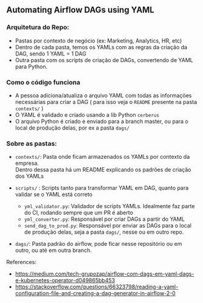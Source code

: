 ## Automating Airflow DAGs using YAML

### Arquitetura do Repo:
- Pastas por contexto de negócio (ex: Marketing, Analytics, HR, etc)
- Dentro de cada pasta, temos os YAMLs com as regras da criação da DAG, sendo 1 YAML = 1 DAG
- Outra pasta com os scripts de criação de DAGs, convertendo de YAML para Python.

### Como o código funciona
- A pessoa adiciona/atualiza o arquivo YAML com todas as informações necessárias para criar a DAG (
  para isso veja o `README` presente na pasta `contexts/`
  )
- O YAML é validado e criado usando a lib Python `cerberus`
- O arquivo Python é criado e enviado para a branch master, ou para o local de produção delas, por ex a pasta `dags/`

### Sobre as pastas:
- `contexts/`: Pasta onde ficam armazenados os YAMLs por contexto da empresa.  
Dentro dessa pasta há um README explicando os padrões de criação dos YAMLs

- `scripts/` : Scripts tanto para transformar YAML em DAG, quanto para validar se o YAML está correto
    - `yml_validator.py`: Validador de scripts YAMLs. Idealmente faz parte do CI, rodando sempre que um PR é aberto
    - `yml_converter.py`: Responsável por criar DAGs a partir do YAML
    - `send_dag_to_prod.py`: Responsável por enviar as DAGs para o local de produção delas, seja a pasta `dags/`,
nesse ou em outro repo.
    
- `dags/`: Pasta padrão do airflow, pode ficar nesse repositório ou em outro, ou até em outra branch. 

References:
  - https://medium.com/tech-grupozap/airflow-com-dags-em-yaml-dags-e-kubernetes-operator-d049865bb453
  - https://stackoverflow.com/questions/66323798/reading-a-yaml-configuration-file-and-creating-a-dag-generator-in-airflow-2-0
